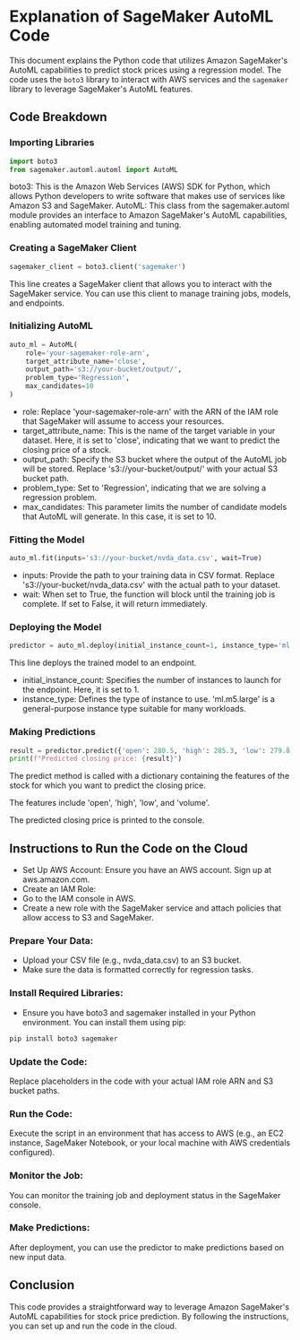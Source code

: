 # Explanation of SageMaker AutoML Code

This document explains the Python code that utilizes Amazon SageMaker's AutoML capabilities to predict stock prices using a regression model. The code uses the `boto3` library to interact with AWS services and the `sagemaker` library to leverage SageMaker's AutoML features.

## Code Breakdown

### Importing Libraries

```python
import boto3
from sagemaker.automl.automl import AutoML
```

boto3: This is the Amazon Web Services (AWS) SDK for Python, which allows Python developers to write software that makes use of services like Amazon S3 and SageMaker.
AutoML: This class from the sagemaker.automl module provides an interface to Amazon SageMaker's AutoML capabilities, enabling automated model training and tuning.

### Creating a SageMaker Client
```python
sagemaker_client = boto3.client('sagemaker')
```

This line creates a SageMaker client that allows you to interact with the SageMaker service. You can use this client to manage training jobs, models, and endpoints.

### Initializing AutoML
```python
auto_ml = AutoML(
    role='your-sagemaker-role-arn',
    target_attribute_name='close',
    output_path='s3://your-bucket/output/',
    problem_type='Regression',
    max_candidates=10
)
```

* role: Replace 'your-sagemaker-role-arn' with the ARN of the IAM role that SageMaker will assume to access your resources.
* target_attribute_name: This is the name of the target variable in your dataset. Here, it is set to 'close', indicating that we want to predict the closing price of a stock.
* output_path: Specify the S3 bucket where the output of the AutoML job will be stored. Replace 's3://your-bucket/output/' with your actual S3 bucket path.
* problem_type: Set to 'Regression', indicating that we are solving a regression problem.
* max_candidates: This parameter limits the number of candidate models that AutoML will generate. In this case, it is set to 10.

### Fitting the Model
```python
auto_ml.fit(inputs='s3://your-bucket/nvda_data.csv', wait=True)
```
* inputs: Provide the path to your training data in CSV format. Replace 's3://your-bucket/nvda_data.csv' with the actual path to your dataset.
* wait: When set to True, the function will block until the training job is complete. If set to False, it will return immediately.

### Deploying the Model
``` python
predictor = auto_ml.deploy(initial_instance_count=1, instance_type='ml.m5.large)
```

This line deploys the trained model to an endpoint.
* initial_instance_count: Specifies the number of instances to launch for the endpoint. Here, it is set to 1.
* instance_type: Defines the type of instance to use. 'ml.m5.large' is a general-purpose instance type suitable for many workloads.

### Making Predictions
```python
result = predictor.predict({'open': 280.5, 'high': 285.3, 'low': 279.8, 'volume': 50000000})
print(f"Predicted closing price: {result}")
```

The predict method is called with a dictionary containing the features of the stock for which you want to predict the closing price.

The features include 'open', 'high', 'low', and 'volume'.

The predicted closing price is printed to the console.

## Instructions to Run the Code on the Cloud

* Set Up AWS Account: Ensure you have an AWS account. Sign up at aws.amazon.com.
* Create an IAM Role:
* Go to the IAM console in AWS.
* Create a new role with the SageMaker service and attach policies that allow access to S3 and SageMaker.

### Prepare Your Data:
* Upload your CSV file (e.g., nvda_data.csv) to an S3 bucket.
* Make sure the data is formatted correctly for regression tasks.

### Install Required Libraries:

* Ensure you have boto3 and sagemaker installed in your Python environment. You can install them using pip:
```bash
pip install boto3 sagemaker
```

### Update the Code:
Replace placeholders in the code with your actual IAM role ARN and S3 bucket paths.

### Run the Code:
Execute the script in an environment that has access to AWS (e.g., an EC2 instance, SageMaker Notebook, or your local machine with AWS credentials configured).

### Monitor the Job:
You can monitor the training job and deployment status in the SageMaker console.

### Make Predictions:
After deployment, you can use the predictor to make predictions based on new input data.

## Conclusion
This code provides a straightforward way to leverage Amazon SageMaker's AutoML capabilities for stock price prediction. By following the instructions, you can set up and run the code in the cloud.
